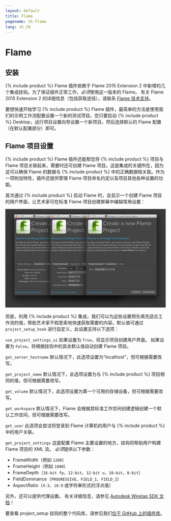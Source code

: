 ```yaml
---
layout: default
title: Flame
pagename: tk-flame
lang: zh_CN
---
```


# Flame

## 安装

{% include product %} Flame 插件依赖于 Flame 2015 Extension 2 中新增的几个集成挂钩。为了保证插件正常工作，*必须*使用这一版本的 Flame。  有关 Flame 2015 Extension 2 的详细信息（包括获取途径），请联系 [Flame 技术支持](http://knowledge.autodesk.com/zh-hans/search-result/caas/sfdcarticles/sfdcarticles/Contacting-Autodesk-Flame-or-Smoke-Customer-Support.html)。

要想快速开始学习 {% include product %} Flame 插件，最简单的方法是使用我们的示例工作流配置设置一个新的测试项目。您只要启动 {% include product %} Desktop，运行项目设置向导设置一个新项目，然后选择默认的 Flame 配置（在默认配置部分）即可。

## Flame 项目设置

{% include product %} Flame 插件还能帮您将 {% include product %} 项目与 Flame 项目关联起来，需要时还可创建 Flame 项目。这是集成的关键所在，因为这可以确保 Flame 的数据与 {% include product %} 中的正确数据相关联。作为一项附加特性，插件还提供管理 Flame 项目命名约定以及项目其他各种设置的功能。

首次通过 {% include product %} 启动 Flame 时，会显示一个创建 Flame 项目的用户界面，让艺术家可在标准 Flame 项目创建屏幕中编辑常用设置：

![项目](../images/engines/flame_project.png)

但是，利用 {% include product %} 集成，我们可以为这些设置预先填充适合工作流的值，帮助艺术家不假思索地快速获取需要的内容。默认值可通过 `project_setup_hook` 进行自定义，此设置支持以下选项：

`use_project_settings_ui` 如果设置为 `True`，将显示项目创建用户界面。  如果设置为 `False`，将根据挂钩中的其余默认值自动创建 Flame 项目。

`get_server_hostname` 默认情况下，此选项设置为“localhost”，但可根据需要改写。

`get_project_name`
默认情况下，此选项设置为与 {% include product %} 项目相同的值，但可根据需要改写。

`get_volume` 默认情况下，此选项设置为第一个可用的存储设备，但可根据需要改写。

`get_workspace` 默认情况下，Flame 会根据其标准工作空间创建逻辑创建一个默认工作空间，但可根据需要改写。

`get_user`
此选项会尝试将登录到 Flame 计算机的用户与 {% include product %} 中的用户关联。

`get_project_settings` 这是配置 Flame 主要设置的地方，挂钩将帮助用户构建 Flame 项目的 XML 流。  *必须*提供以下参数：

* FrameWidth（例如 `1280`）
* FrameHeight（例如 `1080`）
* FrameDepth（`16-bit fp`、`12-bit`、`12-bit u`、`10-bit`、`8-bit`）
* FieldDominance（`PROGRESSIVE`、`FIELD_1`、`FIELD_2`）
* AspectRatio（`4:3`、`16:9` 或字符串形式的浮点值）

另外，还可以提供代理设置。  有关详细信息，请参见 [Autodesk Wiretap SDK 文档](http://usa.autodesk.com/adsk/servlet/index?siteID=123112&id=7478536)！

要查看 project_setup 挂钩的整个代码库，请参见我们[位于 GitHub 上的插件库](https://github.com/shotgunsoftware/tk-flame/blob/master/hooks/project_startup.py)。

